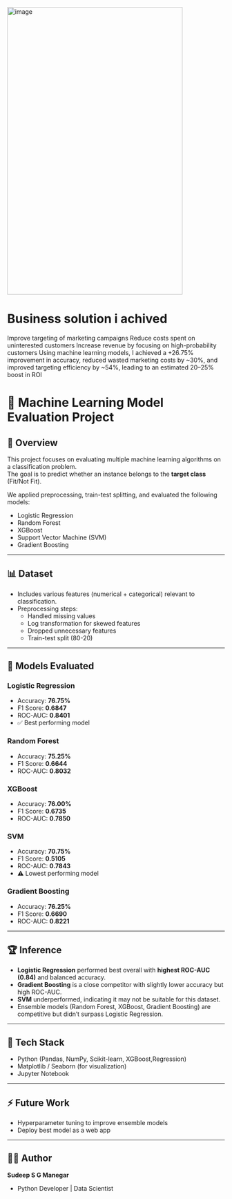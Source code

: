 <img width="406" height="666" alt="image" src="https://github.com/user-attachments/assets/096b4cc3-008b-4bc2-92f6-1fb4af200b11" />

# Business solution i achived 
Improve targeting of marketing campaigns
Reduce costs spent on uninterested customers
Increase revenue by focusing on high-probability customers
Using machine learning models, 
I achieved a +26.75% improvement in accuracy,
reduced wasted marketing costs by ~30%, 
and improved targeting efficiency by ~54%, leading to an estimated 20–25% boost in ROI

# 🧠 Machine Learning Model Evaluation Project

## 📌 Overview
This project focuses on evaluating multiple machine learning algorithms on a classification problem.  
The goal is to predict whether an instance belongs to the **target class** (Fit/Not Fit).  

We applied preprocessing, train-test splitting, and evaluated the following models:
- Logistic Regression
- Random Forest
- XGBoost
- Support Vector Machine (SVM)
- Gradient Boosting

---

## 📊 Dataset
- Includes various features (numerical + categorical) relevant to classification.  
- Preprocessing steps:
  - Handled missing values
  - Log transformation for skewed features
  - Dropped unnecessary features
  - Train-test split (80-20)

---

## 🔬 Models Evaluated

### Logistic Regression
- Accuracy: **76.75%**
- F1 Score: **0.6847**
- ROC-AUC: **0.8401**
- ✅ Best performing model

### Random Forest
- Accuracy: **75.25%**
- F1 Score: **0.6644**
- ROC-AUC: **0.8032**

### XGBoost
- Accuracy: **76.00%**
- F1 Score: **0.6735**
- ROC-AUC: **0.7850**

### SVM
- Accuracy: **70.75%**
- F1 Score: **0.5105**
- ROC-AUC: **0.7843**
- ⚠️ Lowest performing model

### Gradient Boosting
- Accuracy: **76.25%**
- F1 Score: **0.6690**
- ROC-AUC: **0.8221**

---

## 🏆 Inference
- **Logistic Regression** performed best overall with **highest ROC-AUC (0.84)** and balanced accuracy.  
- **Gradient Boosting** is a close competitor with slightly lower accuracy but high ROC-AUC.  
- **SVM** underperformed, indicating it may not be suitable for this dataset.  
- Ensemble models (Random Forest, XGBoost, Gradient Boosting) are competitive but didn’t surpass Logistic Regression.  

---

## 🚀 Tech Stack
- Python (Pandas, NumPy, Scikit-learn, XGBoost,Regression)
- Matplotlib / Seaborn (for visualization)
- Jupyter Notebook

---

## ⚡ Future Work
- Hyperparameter tuning to improve ensemble models   
- Deploy best model as a web app  

---

## 👨‍💻 Author
**Sudeep S G Manegar**  
- Python Developer | Data Scientist  

